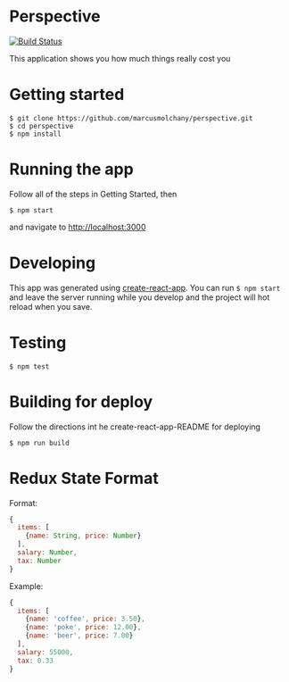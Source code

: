 Perspective
===========

[![Build Status](https://travis-ci.org/marcusmolchany/perspective.svg?branch=master)](https://travis-ci.org/marcusmolchany/perspective)

This application shows you how much things really cost you

# Getting started

```shell
$ git clone https://github.com/marcusmolchany/perspective.git
$ cd perspective
$ npm install
```

# Running the app
Follow all of the steps in Getting Started, then
```shell
$ npm start
```
and navigate to [http://localhost:3000](http://localhost:3000)

# Developing
This app was generated using [create-react-app](https://github.com/facebookincubator/create-react-app).
You can run `$ npm start` and leave the server running while you develop and the project will hot
reload when you save.

# Testing
```shell
$ npm test
```

# Building for deploy
Follow the directions int he create-react-app-README for deploying
```shell
$ npm run build
```

# Redux State Format
Format:
```js
{
  items: [
    {name: String, price: Number}
  ],
  salary: Number,
  tax: Number
}
```

Example:
```js
{
  items: [
    {name: 'coffee', price: 3.50},
    {name: 'poke', price: 12.00},
    {name: 'beer', price: 7.00}
  ],
  salary: 55000,
  tax: 0.33
}
```
